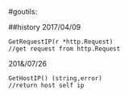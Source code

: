 #goutils:

##history
2017/04/09

```
GetRequestIP(r *http.Request)     
//get request from http.Request
```

201&/07/26


```
GetHostIP() (string,error)   
//return host self ip
```